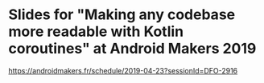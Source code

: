 # Slides for "Making any codebase more readable with Kotlin coroutines" at Android Makers 2019

https://androidmakers.fr/schedule/2019-04-23?sessionId=DFO-2916
